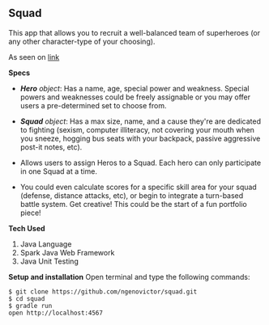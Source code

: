## Squad
This app that allows you to recruit a well-balanced team of superheroes (or any other character-type of your choosing).

As seen on [link](https://squad-moringaip.herokuapp.com/)

**Specs**
- **_Hero_** _object_: Has a name, age, special power and weakness. Special powers and weaknesses could be freely assignable or you may offer users a pre-determined set to choose from.

- **_Squad_** _object_: Has a max size, name, and a cause they're are dedicated to fighting (sexism, computer illiteracy, not covering your mouth when you sneeze, hogging bus seats with your backpack, passive aggressive post-it notes, etc).

- Allows users to assign Heros to a Squad. Each hero can only participate in one Squad at a time.

- You could even calculate scores for a specific skill area for your squad (defense, distance attacks, etc), or begin to integrate a turn-based battle system. Get creative! This could be the start of a fun portfolio piece!

**Tech Used**
1. Java Language
2. Spark Java Web Framework
3. Java Unit Testing

**Setup and installation**
Open terminal and type the following commands:
```
$ git clone https://github.com/ngenovictor/squad.git
$ cd squad
$ gradle run
open http://localhost:4567
```